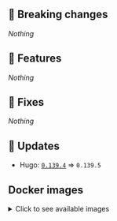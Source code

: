 ## :loudspeaker: Breaking changes

*Nothing*


## :tada: Features

*Nothing*


## :bug: Fixes

*Nothing*


## :heartbeat: Updates

* Hugo: [`0.139.4`](https://github.com/floryn90/docker-hugo/releases/tag/0.139.4) => `0.139.5`


## Docker images

<details>
<summary>Click to see available images</summary>

This release is available from Docker Hub as project `floryn90/hugo` with the following tags:

| Alias tags                   | Version specific tags                      |
| ---------------------------- | ------------------------------------------ |
| `busybox`, `latest`          | `0.139.5-busybox`, `0.139.5`                     |
| `busybox-ci`, `ci`           | `0.139.5-busybox-ci`, `0.139.5-ci`               |
| `busybox-onbuild`, `onbuild` | `0.139.5-busybox-onbuild`, `0.139.5-onbuild`     |
| `alpine`                     | `0.139.5-alpine`                              |
| `alpine-ci`                  | `0.139.5-alpine-ci`                           |
| `alpine-onbuild`             | `0.139.5-alpine-onbuild`                      |
| `asciidoctor`                | `0.139.5-asciidoctor`                         |
| `asciidoctor-ci`             | `0.139.5-asciidoctor-ci`                      |
| `asciidoctor-onbuild`        | `0.139.5-asciidoctor-onbuild`                 |
| `pandoc`                     | `0.139.5-pandoc`                              |
| `pandoc-ci`                  | `0.139.5-pandoc-ci`                           |
| `pandoc-onbuild`             | `0.139.5-pandoc-onbuild`                      |
| `ext-alpine`                 | `0.139.5-ext-alpine`                          |
| `ext-alpine-ci`              | `0.139.5-ext-alpine-ci`                       |
| `ext-alpine-onbuild`         | `0.139.5-ext-alpine-onbuild`                  |
| `ext-asciidoctor`            | `0.139.5-ext-asciidoctor`                     |
| `ext-asciidoctor-ci`         | `0.139.5-ext-asciidoctor-ci`                  |
| `ext-asciidoctor-onbuild`    | `0.139.5-ext-asciidoctor-onbuild`             |
| `ext-pandoc`                 | `0.139.5-ext-pandoc`                          |
| `ext-pandoc-ci`              | `0.139.5-ext-pandoc-ci`                       |
| `ext-pandoc-onbuild`         | `0.139.5-ext-pandoc-onbuild`                  |
| `debian`                     | `0.139.5-debian`                              |
| `debian-ci`                  | `0.139.5-debian-ci`                           |
| `debian-onbuild`             | `0.139.5-debian-onbuild`                      |
| `ext-debian`, `ext`, `latest-ext` | `0.139.5-ext-debian`, `0.139.5-ext`         |
| `ext-debian-ci`, `ext-ci`    | `0.139.5-ext-debian-ci`, `0.139.5-ext-ci`        |
| `ext-debian-onbuild`, `ext-onbuild` | `0.139.5-ext-debian-onbuild`, `0.139.5-ext-onbuild` |
| `ubuntu`                     | `0.139.5-ubuntu`                            |
| `ubuntu-ci`                  | `0.139.5-ubuntu-ci`                         |
| `ubuntu-onbuild`             | `0.139.5-ubuntu-onbuild`                    |
| `ext-ubuntu`                 | `0.139.5-ext-ubuntu`                        |
| `ext-ubuntu-ci`              | `0.139.5-ext-ubuntu-ci`                     |
| `ext-ubuntu-onbuild`         | `0.139.5-ext-ubuntu-onbuild`                |
</details>